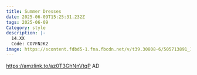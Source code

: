```yaml
---
title: Summer Dresses
date: 2025-06-09T15:25:31.232Z
tags: 2025-06-09
Category: style
description: |-
  14.XX
  Code: CO7FNJK2
image: https://scontent.fdbd5-1.fna.fbcdn.net/v/t39.30808-6/505713891_122163239162522111_8234663220849259190_n.jpg?_nc_cat=103&ccb=1-7&_nc_sid=127cfc&_nc_ohc=RsGJsEriSrQQ7kNvwELeUf1&_nc_oc=AdnvGfG_CWcO6B5R2Ml_9rKEEgbIzTofBVaSbjZzeqVF7-XjM_0XC6Q9BIS_qiuJPNEvxFD5w25ahBlTqBVuJ5w7&_nc_zt=23&_nc_ht=scontent.fdbd5-1.fna&_nc_gid=Jk2FzJlcwyyYjBdVDnsshA&oh=00_AfOJDrzvJ6EnpH44XUfE486AT1X_IPnJgcNCHfEfwMgH1g&oe=684CDC87
---
```

https://amzlink.to/az0T3GhNnVtqP   AD